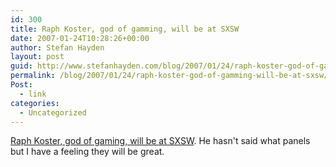 ```yaml
---
id: 300
title: Raph Koster, god of gamming, will be at SXSW
date: 2007-01-24T10:28:26+00:00
author: Stefan Hayden
layout: post
guid: http://www.stefanhayden.com/blog/2007/01/24/raph-koster-god-of-gamming-will-be-at-sxsw/
permalink: /blog/2007/01/24/raph-koster-god-of-gamming-will-be-at-sxsw/
Post:
  - link
categories:
  - Uncategorized
---
```

<p><a href="http://www.raphkoster.com/2007/01/23/sxsw/">Raph Koster, god of gaming, will be at SXSW</a>. He hasn't said what panels but I have a feeling they will be great.
</p>
